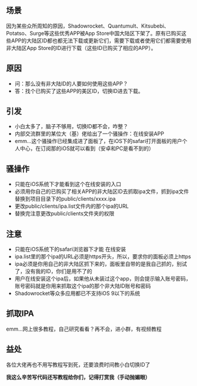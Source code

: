 ## 场景
因为某些众所周知的原因，Shadowrocket、Quantumult、Kitsubebi、Potatso、Surge等这些优秀APP被App Store中国大陆区下架了。原有已购买这些APP的大陆区ID都也都无法下载或更新它们，需要下载或者使用它们都需要使用非大陆区App Store的ID进行下载（这些ID已购买了相应的APP）。

## 原因
- 问：那么没有非大陆ID的人要如何使用这些APP？
- 答：找个已购买了这些APP的美区ID，切换ID进去下载。

## 引发
- 小白太多了，脑子不够用，切换ID都不会，咋整？
- 内部交流群里的某位大（基）佬给出了一个骚操作：在线安装APP
- emm...这个骚操作已经集成进了面板了，在iOS下的safari打开面板的用户个人中心，在订阅那的iOS就可以看到（安卓和PC是看不到的）

## 骚操作
- 只能在iOS系统下才能看到这个在线安装的入口
- 必须用你自己的已购买了相关APP的非大陆区ID去抓取ipa文件，抓到ipa文件替换到项目目录下的public/clients/xxxx.ipa
- 更改public/clients/ipa.list文件内的那个ipa的URL
- 替换完注意更改public/clients文件夹的权限

## 注意
- 只能在iOS系统下的safari浏览器下才能 在线安装
- ipa.list里的那个ipa的URL必须是https开头，所以，要求你的面板必须上https
- ipa必须是你用自己的非大陆区抓下来的，面板里自带的是我自己抓的，别试了，没有我的ID，你们是用不了的
- 用户在线安装这个ipa后，如果他从未装过这个app，则会提示输入账号密码，账号密码就是你用来抓取这个ipa的那个非大陆ID账号和密码
- Shadowrocket等众多应用都已不支持iOS 9以下的系统

## 抓取IPA
emm...网上很多教程，自己研究看看？再不会，进小群，有视频教程

## 益处
各位大佬再也不用写教程写到死，还要浪费时间教小白切换ID了

**我这么辛苦写代码还写教程给你们，记得打赏我（手动抛媚眼）**